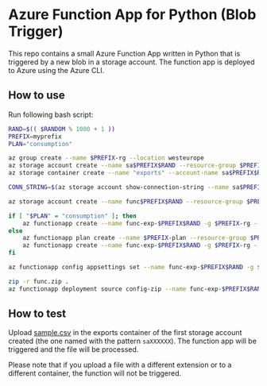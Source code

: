 # Azure Function App for Python (Blob Trigger)

This repo contains a small Azure Function App written in Python that is triggered by a new blob in a storage account. The function app is deployed to Azure using the Azure CLI.

## How to use

Run following bash script:

```bash
RAND=$(( $RANDOM % 1000 + 1 ))
PREFIX=myprefix
PLAN="consumption"

az group create --name $PREFIX-rg --location westeurope
az storage account create --name sa$PREFIX$RAND --resource-group $PREFIX-rg --location westeurope --sku Standard_LRS --kind StorageV2
az storage container create --name "exports" --account-name sa$PREFIX$RAND --resource-group $PREFIX-rg

CONN_STRING=$(az storage account show-connection-string --name sa$PREFIX$RAND -g $PREFIX-rg --query 'connectionString' | jq -r)

az storage account create --name func$PREFIX$RAND --resource-group $PREFIX-rg --location westeurope --sku Standard_LRS --kind StorageV2

if [ "$PLAN" = "consumption" ]; then
    az functionapp create --name func-exp-$PREFIX$RAND -g $PREFIX-rg --storage-account func$PREFIX$RAND --consumption-plan-location westeurope --runtime python --runtime-version 3.9 --os-type linux
else
    az functionapp plan create --name $PREFIX-plan --resource-group $PREFIX-rg --location westeurope --sku $PLAN --is-linux
    az functionapp create --name func-exp-$PREFIX$RAND -g $PREFIX-rg --storage-account func$PREFIX$RAND --plan $PREFIX-plan --runtime python --runtime-version 3.9 --os-type linux
fi

az functionapp config appsettings set --name func-exp-$PREFIX$RAND -g $PREFIX-rg --settings exportstorage=$CONN_STRING

zip -r func.zip .
az functionapp deployment source config-zip --name func-exp-$PREFIX$RAND -g $PREFIX-rg --src ./func.zip
```

## How to test

Upload [sample.csv](/sample.csv) in the exports container of the first storage account created (the one named with the pattern `saXXXXXX`). The function app will be triggered and the file will be processed.

Please note that if you upload a file with a different extension or to a different container, the function will not be triggered.
